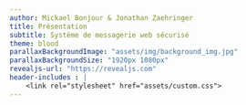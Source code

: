 ```yaml
---
author: Mickael Bonjour & Jonathan Zaehringer
title: Présentation
subtitle: Système de messagerie web sécurisé
theme: blood
parallaxBackgroundImage: "assets/img/background_img.jpg"
parallaxBackgroundSize: "1920px 1080px"
revealjs-url: "https://revealjs.com"
header-includes : |
    <link rel="stylesheet" href="assets/custom.css">
---
```


